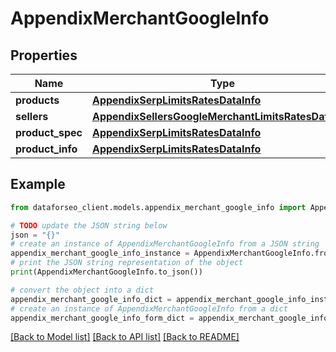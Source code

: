 # AppendixMerchantGoogleInfo


## Properties

Name | Type | Description | Notes
------------ | ------------- | ------------- | -------------
**products** | [**AppendixSerpLimitsRatesDataInfo**](AppendixSerpLimitsRatesDataInfo.md) |  | [optional] 
**sellers** | [**AppendixSellersGoogleMerchantLimitsRatesDataInfo**](AppendixSellersGoogleMerchantLimitsRatesDataInfo.md) |  | [optional] 
**product_spec** | [**AppendixSerpLimitsRatesDataInfo**](AppendixSerpLimitsRatesDataInfo.md) |  | [optional] 
**product_info** | [**AppendixSerpLimitsRatesDataInfo**](AppendixSerpLimitsRatesDataInfo.md) |  | [optional] 

## Example

```python
from dataforseo_client.models.appendix_merchant_google_info import AppendixMerchantGoogleInfo

# TODO update the JSON string below
json = "{}"
# create an instance of AppendixMerchantGoogleInfo from a JSON string
appendix_merchant_google_info_instance = AppendixMerchantGoogleInfo.from_json(json)
# print the JSON string representation of the object
print(AppendixMerchantGoogleInfo.to_json())

# convert the object into a dict
appendix_merchant_google_info_dict = appendix_merchant_google_info_instance.to_dict()
# create an instance of AppendixMerchantGoogleInfo from a dict
appendix_merchant_google_info_form_dict = appendix_merchant_google_info.from_dict(appendix_merchant_google_info_dict)
```
[[Back to Model list]](../README.md#documentation-for-models) [[Back to API list]](../README.md#documentation-for-api-endpoints) [[Back to README]](../README.md)


